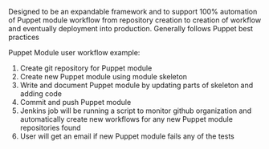 Designed to be an expandable framework and to support 100% automation of Puppet module workflow from repository creation to creation of workflow and eventually deployment into production. Generally follows Puppet best practices

Puppet Module user workflow example:

1) Create git repository for Puppet module
2) Create new Puppet module using module skeleton
3) Write and document Puppet module by updating parts of skeleton and adding code
4) Commit and push Puppet module
5) Jenkins job will be running a script to monitor github organization and automatically create new workflows for any new Puppet module repositories found
6) User will get an email if new Puppet module fails any of the tests
 
